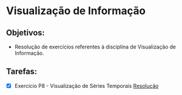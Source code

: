 # Visualização de Informação

## Objetivos:

- Resolução de exercícios referentes à disciplina de Visualização de Informação.

## Tarefas:

- [x] Exercício P8 - Visualização de Séries Temporais [Resolução](https://github.com/tgvp/Visualizacao_Informacao/blob/main/src/ex_p8_vis_serie_temporal.ipynb)
